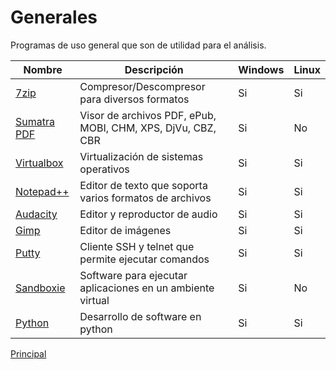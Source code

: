 # Generales


Programas de uso general que son de utilidad para el análisis.


Nombre | Descripción | Windows | Linux
---- | ---- | ---- | ---- 
[7zip](https://www.7-zip.org/) |Compresor/Descompresor para diversos formatos|Si|Si
[Sumatra PDF](https://www.sumatrapdfreader.org/free-pdf-reader) |Visor de archivos PDF, ePub, MOBI, CHM, XPS, DjVu, CBZ, CBR|Si|No
[Virtualbox](https://www.virtualbox.org/) |Virtualización de sistemas operativos|Si|Si
[Notepad++](https://notepad-plus-plus.org/) |Editor de texto que soporta varios formatos de archivos|Si|Si
[Audacity](https://www.audacityteam.org/) |Editor y reproductor de audio |Si|Si
[Gimp](https://www.gimp.org/) |Editor de imágenes|Si|Si
[Putty](https://www.putty.org/) |Cliente SSH y telnet que permite ejecutar comandos|Si|Si
[Sandboxie](https://sandboxie-plus.com/) |Software para ejecutar aplicaciones en un ambiente virtual|Si|No
[Python](https://www.python.org/) |Desarrollo de software en python|Si|Si


[Principal](README.md)

